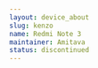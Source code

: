 ```yaml
---
layout: device_about
slug: kenzo
name: Redmi Note 3
maintainer: Amitava
status: discontinued
---
```


